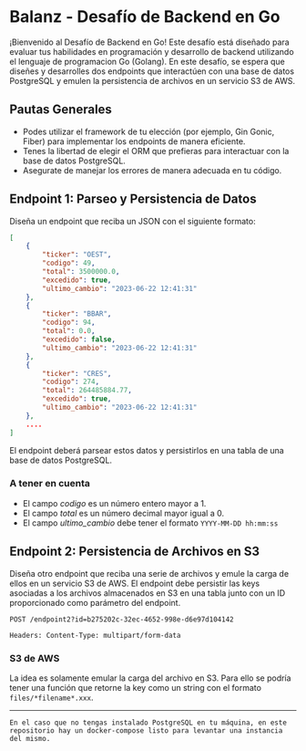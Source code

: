 # Balanz - Desafío de Backend en Go

¡Bienvenido al Desafío de Backend en Go! Este desafío está diseñado para evaluar tus habilidades en programación y desarrollo de backend utilizando el lenguaje de programacion Go (Golang).
En este desafío, se espera que diseñes y desarrolles dos endpoints que interactúen con una base de datos PostgreSQL y emulen la persistencia de archivos en un servicio S3 de AWS.

## Pautas Generales

- Podes utilizar el framework de tu elección (por ejemplo, Gin Gonic, Fiber) para implementar los endpoints de manera eficiente.
- Tenes la libertad de elegir el ORM que prefieras para interactuar con la base de datos PostgreSQL.
- Asegurate de manejar los errores de manera adecuada en tu código.

## Endpoint 1: Parseo y Persistencia de Datos

Diseña un endpoint que reciba un JSON con el siguiente formato:

```json
[
    {
        "ticker": "OEST",
        "codigo": 49,
        "total": 3500000.0,
        "excedido": true,
        "ultimo_cambio": "2023-06-22 12:41:31"
    },
    {
        "ticker": "BBAR",
        "codigo": 94,
        "total": 0.0,
        "excedido": false,
        "ultimo_cambio": "2023-06-22 12:41:31"
    },
    {
        "ticker": "CRES",
        "codigo": 274,
        "total": 264485884.77,
        "excedido": true,
        "ultimo_cambio": "2023-06-22 12:41:31"
    },
    ....
]
```

El endpoint deberá parsear estos datos y persistirlos en una tabla de una base de datos PostgreSQL.

### A tener en cuenta

- El campo _codigo_ es un número entero mayor a 1.
- El campo _total_ es un número decimal mayor igual a 0.
- El campo _ultimo_cambio_ debe tener el formato `YYYY-MM-DD hh:mm:ss`

## Endpoint 2: Persistencia de Archivos en S3

Diseña otro endpoint que reciba una serie de archivos y emule la carga de ellos en un servicio S3 de AWS. El endpoint debe persistir las keys asociadas a los archivos almacenados en S3 en una tabla junto con un ID proporcionado como parámetro del endpoint.

```
POST /endpoint2?id=b275202c-32ec-4652-998e-d6e97d104142

Headers: Content-Type: multipart/form-data
```

### S3 de AWS

La idea es solamente emular la carga del archivo en S3. Para ello se podría tener una función que retorne la key como un string con el formato `files/*filename*.xxx`.

---

```
En el caso que no tengas instalado PostgreSQL en tu máquina, en este repositorio hay un docker-compose listo para levantar una instancia del mismo.
```
